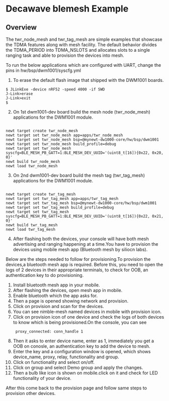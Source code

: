 <!--
#
# Licensed to the Apache Software Foundation (ASF) under one
# or more contributor license agreements.  See the NOTICE file
# distributed with this work for additional information
# regarding copyright ownership.  The ASF licenses this file
# to you under the Apache License, Version 2.0 (the
# "License"); you may not use this file except in compliance
# with the License.  You may obtain a copy of the License at
#
# http://www.apache.org/licenses/LICENSE-2.0
#
# Unless required by applicable law or agreed to in writing,
# software distributed under the License is distributed on an
# "AS IS" BASIS, WITHOUT WARRANTIES OR CONDITIONS OF ANY
#  KIND, either express or implied.  See the License for the
# specific language governing permissions and limitations
# under the License.
#
-->

# Decawave blemesh Example

## Overview
The twr_node_mesh and twr_tag_mesh are simple examples that showcase the TDMA features along with mesh facility. The default behavior divides the TDMA_PERIOD into TDMA_NSLOTS and allocates slots to a single ranging task and able to provision the devices into mesh.

To run the below applications which are configured with UART, change the pins in hw/bsp/dwm1001/syscfg.yml

1. To erase the default flash image that shipped with the DWM1001 boards.

```no-highlight
$ JLinkExe -device nRF52 -speed 4000 -if SWD
J-Link>erase
J-Link>exit
$ 
```

2. On 1st dwm1001-dev board build the mesh node (twr_node_mesh) applications for the DWM1001 module. 

```no-highlight

newt target create twr_node_mesh
newt target set twr_node_mesh app=apps/twr_node_mesh
newt target set twr_node_mesh bsp=@mynewt-dw1000-core/hw/bsp/dwm1001
newt target set twr_node_mesh build_profile=debug
newt target set twr_node_mesh syscfg=BLE_MESH_PB_GATT=1:BLE_MESH_DEV_UUID='(uint8_t[16]){0x22, 0x20, 0}'
newt build twr_node_mesh
newt load twr_node_mesh

```

3. On 2nd dwm1001-dev board build the mesh tag (twr_tag_mesh) applications for the DWM1001 module. 

```no-highlight

newt target create twr_tag_mesh
newt target set twr_tag_mesh app=apps/twr_tag_mesh
newt target set twr_tag_mesh bsp=@mynewt-dw1000-core/hw/bsp/dwm1001
newt target set twr_tag_mesh build_profile=debug
newt target set twr_tag_mesh syscfg=BLE_MESH_PB_GATT=1:BLE_MESH_DEV_UUID='(uint8_t[16]){0x22, 0x21, 0}'
newt build twr_tag_mesh
newt load twr_tag_mesh

```

4. After flashing both the devices, your console will have both mesh advertising and ranging happening at a time.You have to provision the devices using mobile mesh app (Bluetooth mesh by siliocn labs).

Below are the steps needed to follow for provisioning.To provision the devices,a bluetooth mesh app is required.
Before this, you need to open the logs of 2 devices in their appropriate terminals, to check for OOB, an authentication key to do provisioning.

1. Install bluetooth mesh app in your mobile.
2. After flashing the devices, open mesh app in mobile.
3. Enable bluetooth which the app asks for.
4. Then a page is opened showing network and provision.
5. Click on provision and scan for the devices.
6. You can see nimble-mesh named devices in mobile with provision icon.
7. Click on provision icon of one device and check the logs of both devices to know which is being provisioned.On the console, you can see
      ```
       proxy_connected: conn_handle 1
      ```
8. Then it asks to enter device name, enter as 1, immediately you get a OOB on conosle, an authentication key to add the device to mesh.
9. Enter the key and a configuration window is opened, which shows device_name, proxy, relay, functionality and group.
10. Click on functionality and select on/off.
11. Click on group and select Demo group and apply the changes.
12. Then a bulb like icon is shown on mobile.click on it and check for LED functionality of your device.

After this come back to the provision page and follow same steps to provision other devices.



